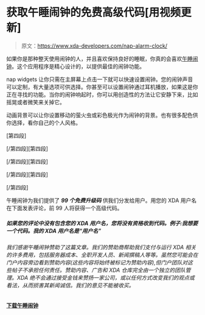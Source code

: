 # 获取午睡闹钟的免费高级代码[用视频更新]

> 原文：<https://www.xda-developers.com/nap-alarm-clock/>

如果你是那种整天使用闹钟的人，并且喜欢保持良好的睡眠，你真的会喜欢[午睡闹钟](https://play.google.com/store/apps/details?id=com.minwan.napalarm)。这个应用程序是精心设计的，以提供最佳的闹钟功能。

nap widgets 让你只需在主屏幕上点击一下就可以快速设置闹钟。您的闹钟声音可以定制，有大量选项可供选择。你甚至可以设置闹钟通过耳机播放，如果这是你正在寻找的功能。当你的闹钟响起时，你可以用创造性的方法让它安静下来，比如摇晃或者微笑来关掉它。

动画背景可以让你设置移动的萤火虫或彩色极光作为闹钟的背景。也有很多配色供你选择，看你自己的个人风格。

[第四段]

[/第四段][第四段]

[/第四段][第四段]

[/第四段][第四段]

[/第四段]

午睡闹钟为我们提供了 ***99 个免费升级码*** 供我们分发给用户。用您的 XDA 用户名在下面发表评论，前 99 人将获得一个高级代码。

##### *如果您的评论中没有包含您的 XDA 用户名，您将没有资格收到代码。例子:我想要一个代码。我的 XDA 用户名是“用户名”*

###### 我们感谢午睡闹钟赞助了这篇文章。我们的赞助商帮助我们支付与运行 XDA 相关的许多费用，包括服务器成本、全职开发人员、新闻撰稿人等等。虽然您可能会在门户内容旁边看到赞助内容(这些内容将始终被标记为赞助内容),但门户团队对这些帖子不承担任何责任。赞助内容、广告和 XDA 仓库完全由一个独立的团队管理。XDA 绝不会通过接受金钱来赞扬一家公司，或以任何方式改变我们的观点或看法，从而损害其新闻诚信。我们的意见不能被收买。

[**下载午睡闹钟**](https://play.google.com/store/apps/details?id=com.minwan.napalarm)